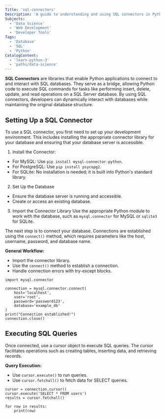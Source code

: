 ```yaml
---
Title: 'sql-connectors'
Description: 'A guide to understanding and using SQL connectors in Python for database interactions.'
Subjects:
  - 'Data Science'
  - 'Web Development'
  - 'Developer Tools'
Tags: 
  - 'Database'
  - 'SQL'
  - 'Python'
CatalogContent: 
  - 'learn-python-3'
  - 'paths/data-science'
---
```


**SQL Connectors** are libraries that enable Python applications to connect to and interact with SQL databases. They serve as a bridge, allowing Python code to execute SQL commands for tasks like performing insert, delete, update, and read operations on a SQL Server database. By using SQL connectors, developers can dynamically interact with databases while maintaining the original database structure.

## Setting Up a SQL Connector 
To use a SQL connector, you first need to set up your development environment. This includes installing the appropriate connector library for your database and ensuring that your database server is accessible. 
1. Install the Connector:
- For MySQL: Use ```pip install mysql-connector-python```.
- For PostgreSQL: Use ```pip install psycopg2```.
- For SQLite: No installation is needed; it is built into Python's standard library.

2. Set Up the Database
- Ensure the database server is running and accessible. 
- Create or access an existing database. 

3. Import the Connector Library
Use the appropriate Python module to work with the database, such as ```mysql.connector``` for MySQL or ```sqlite3``` for SQLite. 


The next step is to connect your database. Connections are established using the ```connect()``` method, which requires parameters like the host, username, password, and database name. 

**General Workflow:**
- Import the connector library. 
- Use the ```connect()``` method to establish a connection.
- Handle connection errors with try-except blocks. 


```codebyte/python
import mysql.connector

connection = mysql.connector.connect(
    host='localhost',
    user='root',
    password='password123',
    database='example_db'
)
print("Connection established!")
connection.close()
```

## Executing SQL Queries

Once connected, use a cursor object to execute SQL queries. The cursor facilitates operations such as creating tables, inserting data, and retrieving records.

**Query Execution:**

- Use `cursor.execute()` to run queries.
- Use `cursor.fetchall()` to fetch data for SELECT queries.

```codebyte/python
cursor = connection.cursor()
cursor.execute('SELECT * FROM users')
results = cursor.fetchall()

for row in results:
    print(row)
```

